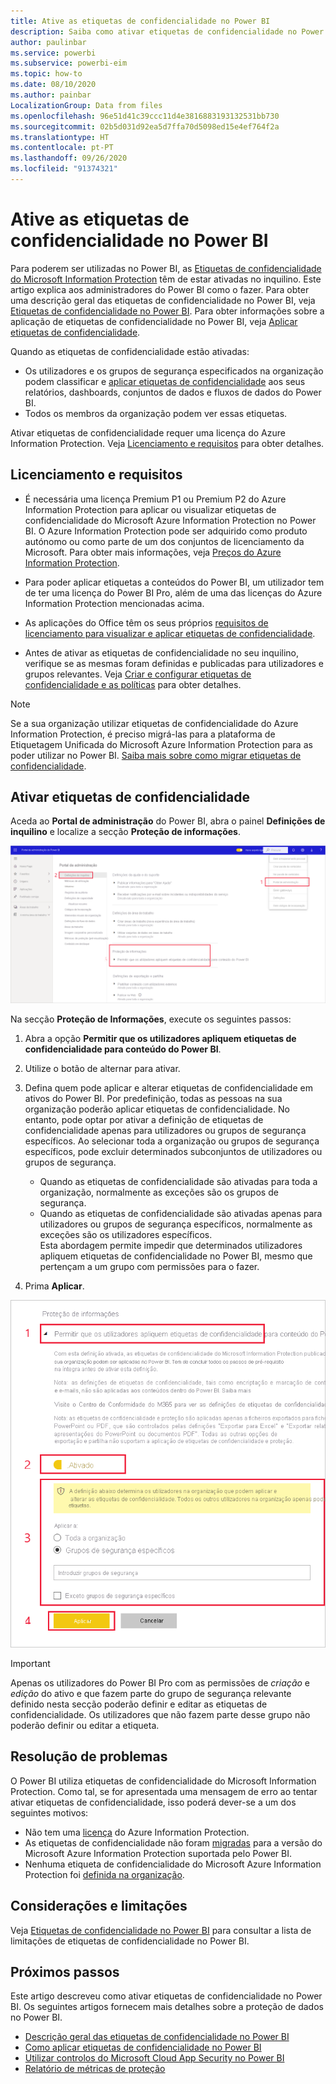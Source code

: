 ```yaml
---
title: Ative as etiquetas de confidencialidade no Power BI
description: Saiba como ativar etiquetas de confidencialidade no Power BI
author: paulinbar
ms.service: powerbi
ms.subservice: powerbi-eim
ms.topic: how-to
ms.date: 08/10/2020
ms.author: painbar
LocalizationGroup: Data from files
ms.openlocfilehash: 96e51d41c39ccc11d4e3816883193132531bb730
ms.sourcegitcommit: 02b5d031d92ea5d7ffa70d5098ed15e4ef764f2a
ms.translationtype: HT
ms.contentlocale: pt-PT
ms.lasthandoff: 09/26/2020
ms.locfileid: "91374321"
---
```

# <a name="enable-sensitivity-labels-in-power-bi"></a>Ative as etiquetas de confidencialidade no Power BI

Para poderem ser utilizadas no Power BI, as [Etiquetas de confidencialidade do Microsoft Information Protection](/microsoft-365/compliance/sensitivity-labels) têm de estar ativadas no inquilino. Este artigo explica aos administradores do Power BI como o fazer. Para obter uma descrição geral das etiquetas de confidencialidade no Power BI, veja [Etiquetas de confidencialidade no Power BI](service-security-sensitivity-label-overview.md). Para obter informações sobre a aplicação de etiquetas de confidencialidade no Power BI, veja [Aplicar etiquetas de confidencialidade](./service-security-apply-data-sensitivity-labels.md). 

Quando as etiquetas de confidencialidade estão ativadas:

* Os utilizadores e os grupos de segurança especificados na organização podem classificar e [aplicar etiquetas de confidencialidade](./service-security-apply-data-sensitivity-labels.md) aos seus relatórios, dashboards, conjuntos de dados e fluxos de dados do Power BI.
* Todos os membros da organização podem ver essas etiquetas.

Ativar etiquetas de confidencialidade requer uma licença do Azure Information Protection. Veja [Licenciamento e requisitos](#licensing-and-requirements) para obter detalhes.

## <a name="licensing-and-requirements"></a>Licenciamento e requisitos

* É necessária uma licença Premium P1 ou Premium P2 do Azure Information Protection para aplicar ou visualizar etiquetas de confidencialidade do Microsoft Azure Information Protection no Power BI. O Azure Information Protection pode ser adquirido como produto autónomo ou como parte de um dos conjuntos de licenciamento da Microsoft. Para obter mais informações, veja [Preços do Azure Information Protection](https://azure.microsoft.com/pricing/details/information-protection/).

* Para poder aplicar etiquetas a conteúdos do Power BI, um utilizador tem de ter uma licença do Power BI Pro, além de uma das licenças do Azure Information Protection mencionadas acima.

* As aplicações do Office têm os seus próprios [requisitos de licenciamento para visualizar e aplicar etiquetas de confidencialidade]( https://docs.microsoft.com/microsoft-365/compliance/get-started-with-sensitivity-labels#subscription-and-licensing-requirements-for-sensitivity-labels ).

* Antes de ativar as etiquetas de confidencialidade no seu inquilino, verifique se as mesmas foram definidas e publicadas para utilizadores e grupos relevantes. Veja [Criar e configurar etiquetas de confidencialidade e as políticas](/microsoft-365/compliance/create-sensitivity-labels) para obter detalhes.

>[!NOTE]
> Se a sua organização utilizar etiquetas de confidencialidade do Azure Information Protection, é preciso migrá-las para a plataforma de Etiquetagem Unificada do Microsoft Azure Information Protection para as poder utilizar no Power BI. [Saiba mais sobre como migrar etiquetas de confidencialidade](/azure/information-protection/configure-policy-migrate-labels).

## <a name="enable-sensitivity-labels"></a>Ativar etiquetas de confidencialidade

Aceda ao **Portal de administração** do Power BI, abra o painel **Definições de inquilino** e localize a secção **Proteção de informações**.

![Localizar a secção Proteção de Informações](media/service-security-enable-data-sensitivity-labels/enable-data-sensitivity-labels-01.png)

Na secção **Proteção de Informações**, execute os seguintes passos:
1. Abra a opção **Permitir que os utilizadores apliquem etiquetas de confidencialidade para conteúdo do Power BI**.
1. Utilize o botão de alternar para ativar.
1. Defina quem pode aplicar e alterar etiquetas de confidencialidade em ativos do Power BI. Por predefinição, todas as pessoas na sua organização poderão aplicar etiquetas de confidencialidade. No entanto, pode optar por ativar a definição de etiquetas de confidencialidade apenas para utilizadores ou grupos de segurança específicos. Ao selecionar toda a organização ou grupos de segurança específicos, pode excluir determinados subconjuntos de utilizadores ou grupos de segurança.
   
   * Quando as etiquetas de confidencialidade são ativadas para toda a organização, normalmente as exceções são os grupos de segurança.
   * Quando as etiquetas de confidencialidade são ativadas apenas para utilizadores ou grupos de segurança específicos, normalmente as exceções são os utilizadores específicos.  
    Esta abordagem permite impedir que determinados utilizadores apliquem etiquetas de confidencialidade no Power BI, mesmo que pertençam a um grupo com permissões para o fazer.

1. Prima **Aplicar**.

![Ativar etiquetas de confidencialidade](media/service-security-enable-data-sensitivity-labels/enable-data-sensitivity-labels-02.png)

> [!IMPORTANT]
> Apenas os utilizadores do Power BI Pro com as permissões de *criação* e *edição* do ativo e que fazem parte do grupo de segurança relevante definido nesta secção poderão definir e editar as etiquetas de confidencialidade. Os utilizadores que não fazem parte desse grupo não poderão definir ou editar a etiqueta.  

## <a name="troubleshooting"></a>Resolução de problemas

O Power BI utiliza etiquetas de confidencialidade do Microsoft Information Protection. Como tal, se for apresentada uma mensagem de erro ao tentar ativar etiquetas de confidencialidade, isso poderá dever-se a um dos seguintes motivos:

* Não tem uma [licença](#licensing-and-requirements) do Azure Information Protection.
* As etiquetas de confidencialidade não foram [migradas](#enable-sensitivity-labels) para a versão do Microsoft Azure Information Protection suportada pelo Power BI.
* Nenhuma etiqueta de confidencialidade do Microsoft Azure Information Protection foi [definida na organização](#enable-sensitivity-labels).

## <a name="considerations-and-limitations"></a>Considerações e limitações

Veja [Etiquetas de confidencialidade no Power BI](service-security-sensitivity-label-overview.md#limitations) para consultar a lista de limitações de etiquetas de confidencialidade no Power BI.

## <a name="next-steps"></a>Próximos passos

Este artigo descreveu como ativar etiquetas de confidencialidade no Power BI. Os seguintes artigos fornecem mais detalhes sobre a proteção de dados no Power BI. 

* [Descrição geral das etiquetas de confidencialidade no Power BI](service-security-sensitivity-label-overview.md)
* [Como aplicar etiquetas de confidencialidade no Power BI](./service-security-apply-data-sensitivity-labels.md)
* [Utilizar controlos do Microsoft Cloud App Security no Power BI](service-security-using-microsoft-cloud-app-security-controls.md)
* [Relatório de métricas de proteção](service-security-data-protection-metrics-report.md)